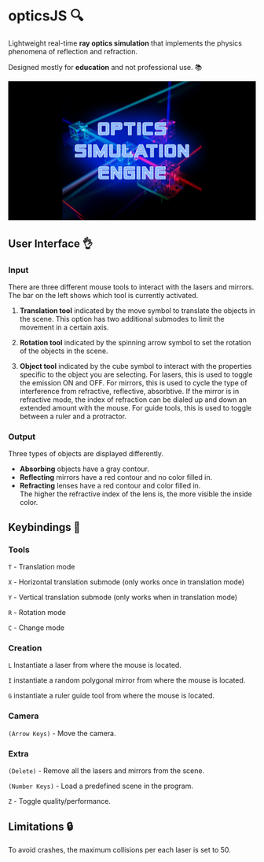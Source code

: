 # opticsJS 🔍

Lightweight real-time **ray optics simulation** that implements the physics phenomena of reflection and refraction.

Designed mostly for **education** and not professional use. 📚

![Wallpaper](./optics/images/wallpaper.png)

## User Interface 👌

### Input

There are three different mouse tools to interact with the lasers and mirrors. The bar on the left shows which tool is currently activated.

1) **Translation tool** indicated by the move symbol to translate the objects in the scene.
This option has two additional submodes to limit the movement in a certain axis.

2) **Rotation tool** indicated by the spinning arrow symbol to set the rotation of the objects in the scene.

3) **Object tool** indicated by the cube symbol to interact with the properties specific to the object you are selecting.
For lasers, this is used to toggle the emission ON and OFF. 
For mirrors, this is used to cycle the type of interference from refractive, reflective, absorbtive.
If the mirror is in refractive mode, the index of refraction can be dialed up and down an extended amount with the mouse.
For guide tools, this is used to toggle between a ruler and a protractor.

### Output

Three types of objects are displayed differently.
* **Absorbing** objects have a gray contour.
* **Reflecting** mirrors have a red contour and no color filled in.
* **Refracting** lenses have a red contour and color filled in.  
The higher the refractive index of the lens is, the more visible the inside color.

## Keybindings 🔑

### Tools

```T``` - Translation mode

```X``` - Horizontal translation submode (only works once in translation mode)

```Y``` - Vertical translation submode (only works when in translation mode)

```R``` - Rotation mode

```C``` - Change mode 

### Creation

```L``` Instantiate a laser from where the mouse is located.

```I``` instantiate a random polygonal mirror from where the mouse is located.

```G``` instantiate a ruler guide tool from where the mouse is located.

### Camera

```(Arrow Keys)``` - Move the camera.

### Extra

```(Delete)``` - Remove all the lasers and mirrors from the scene.

```(Number Keys)``` - Load a predefined scene in the program.

```Z``` - Toggle quality/performance.

## Limitations 🔒

To avoid crashes, the maximum collisions per each laser is set to 50.
